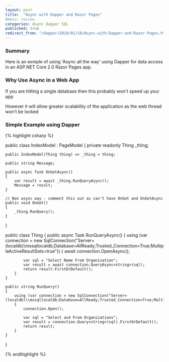 ```yaml
---
layout: post
title:  "Async with Dapper and Razor Pages"
#menu: review
categories: Async Dapper SQL
published: true 
redirect_from: "/dapper/2018/01/18/Async-with-Dapper-and-Razor-Pages.html"
---
```


### Summary
Here is an exmple of using 'Async all the way' using Dapper for data access in an ASP.NET Core 2.0 Razor Pages app.

### Why Use Async in a Web App
If you are hitting a single database then this probably won't speed up your app

However it will allow greater scalability of the application as the web thread won't be locked

### Simple Example using Dapper 
{% highlight csharp %}

 public class IndexModel : PageModel
 {
    private readonly Thing _thing;

    public IndexModel(Thing thing) => _thing = thing;

    public string Message;
    
    public async Task OnGetAsync()
    {
        var result = await _thing.RunQueryAsync();
        Message = result;
    }

    // Non async way - comment this out as can't have OnGet and OnGetAsync
    public void OnGet()
    {
        _thing.RunQuery();
    } 
}

public class Thing
{
    public async Task<string> RunQueryAsync()
    {
        using (var connection = new SqlConnection("Server=(localdb)\\mssqllocaldb;Database=AllReady;Trusted_Connection=True;MultipleActiveResultSets=true"))
        {
            await connection.OpenAsync();

            var sql = "Select Name From Organization";
            var result = await connection.QueryAsync<string>(sql);
            return result.FirstOrDefault();
        }
    }

    public string RunQuery()
    {
        using (var connection = new SqlConnection("Server=(localdb)\\mssqllocaldb;Database=AllReady;Trusted_Connection=True;MultipleActiveResultSets=true"))
        {
            connection.Open();

            var sql = "Select asd From Organizations";
            var result = connection.Query<string>(sql).FirstOrDefault();
            return result;
        }
    }
}

{% endhighlight %}
